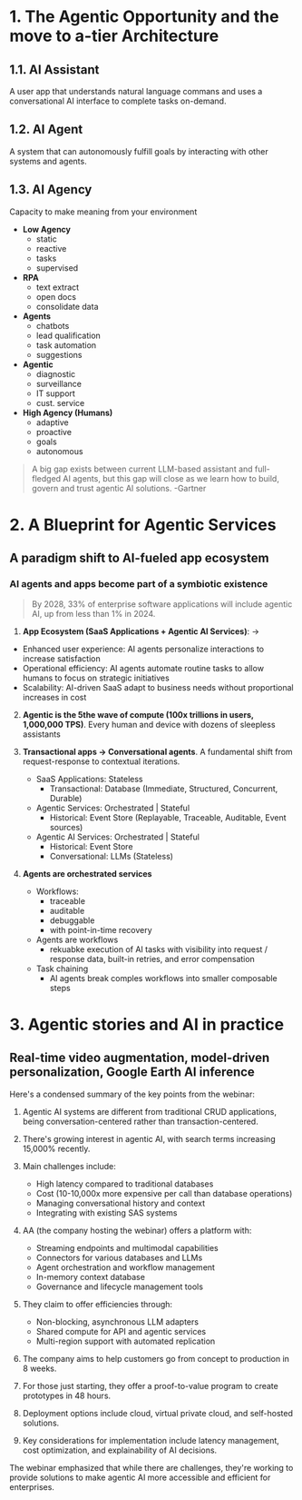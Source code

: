 # 1. The Agentic Opportunity and the move to a-tier Architecture
## 1.1. AI Assistant
A user app that understands natural language commans and uses a conversational AI interface to complete tasks on-demand.
## 1.2. AI Agent
A system that can autonomously fulfill goals by interacting with other systems and agents.
## 1.3. AI Agency
Capacity to make meaning from your environment
- **Low Agency**
   - static
   - reactive
   - tasks
   - supervised
- **RPA** 
   - text extract
   - open docs
   - consolidate data
- **Agents**
   - chatbots
   - lead qualification
   - task automation
   - suggestions
- **Agentic**
   - diagnostic
   - surveillance
   - IT support
   - cust. service
- **High Agency (Humans)**
   - adaptive
   - proactive
   - goals
   - autonomous
> A big gap exists between current LLM-based assistant and full-fledged AI agents, but this gap will close as we learn how to build, govern and trust agentic AI solutions.
> -Gartner
# 2. A Blueprint for Agentic Services
## A paradigm shift to AI-fueled app ecosystem
### AI agents and apps become part of a symbiotic existence
> By 2028, 33% of enterprise software applications will include agentic AI, up from less than 1% in 2024.

1. **App Ecosystem (SaaS Applications + Agentic AI Services)**: ->
- Enhanced user experience: AI agents personalize interactions to increase satisfaction
- Operational efficiency: AI agents automate routine tasks to allow humans to focus on strategic initiatives
- Scalability: AI-driven SaaS adapt to business needs without proportional increases in cost

2. **Agentic is the 5the wave of compute (100x trillions in users, 1,000,000 TPS)**.
Every human and device with dozens of sleepless assistants

3. **Transactional apps -> Conversational agents**. A fundamental shift from request-response to contextual iterations.
   - SaaS Applications: Stateless
     - Transactional: Database (Immediate, Structured, Concurrent, Durable)
   - Agentic Services: Orchestrated | Stateful
     - Historical: Event Store (Replayable, Traceable, Auditable, Event sources)
   - Agentic AI Services: Orchestrated | Stateful
     - Historical: Event Store
     - Conversational: LLMs (Stateless)
    
4. **Agents are orchestrated services**
   - Workflows:
      - traceable
      - auditable
      - debuggable
      - with point-in-time recovery
   - Agents are workflows
      - rekuabke execution of AI tasks with visibility into request / response data, built-in retries, and error compensation
   - Task chaining
      - AI agents break comples workflows into smaller composable steps
# 3. Agentic stories and AI in practice
## Real-time video augmentation, model-driven personalization, Google Earth AI inference 

Here's a condensed summary of the key points from the webinar:

1. Agentic AI systems are different from traditional CRUD applications, being conversation-centered rather than transaction-centered.

2. There's growing interest in agentic AI, with search terms increasing 15,000% recently.

3. Main challenges include:
   - High latency compared to traditional databases
   - Cost (10-10,000x more expensive per call than database operations)
   - Managing conversational history and context
   - Integrating with existing SAS systems

4. AA (the company hosting the webinar) offers a platform with:
   - Streaming endpoints and multimodal capabilities
   - Connectors for various databases and LLMs
   - Agent orchestration and workflow management
   - In-memory context database
   - Governance and lifecycle management tools

5. They claim to offer efficiencies through:
   - Non-blocking, asynchronous LLM adapters
   - Shared compute for API and agentic services
   - Multi-region support with automated replication

6. The company aims to help customers go from concept to production in 8 weeks.

7. For those just starting, they offer a proof-to-value program to create prototypes in 48 hours.

8. Deployment options include cloud, virtual private cloud, and self-hosted solutions.

9. Key considerations for implementation include latency management, cost optimization, and explainability of AI decisions. 

The webinar emphasized that while there are challenges, they're working to provide solutions to make agentic AI more accessible and efficient for enterprises.

